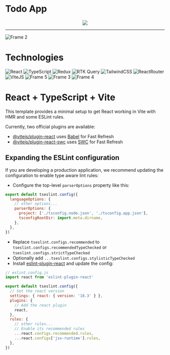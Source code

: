 <h1>Todo App</h1>

<div align="center">
	<img src="https://github.com/user-attachments/assets/c04dba06-f4b8-485f-b8d0-5c8ccea8eaef" />
</div>

---

![Frame 2](https://github.com/user-attachments/assets/fd3febc5-2df8-44c4-800a-1246128a088d)

<h1>Technologies</h1>

![React](https://ziadoua.github.io/m3-Markdown-Badges/badges/React/react2.svg)
![TypeScript](https://ziadoua.github.io/m3-Markdown-Badges/badges/TypeScript/typescript1.svg)
![Redux](https://ziadoua.github.io/m3-Markdown-Badges/badges/Redux/redux1.svg)
![RTK Query](https://svgshare.com/i/16y5.svg)
![TailwindCSS](https://ziadoua.github.io/m3-Markdown-Badges/badges/TailwindCSS/tailwindcss2.svg)
![ReactRouter](https://svgshare.com/i/16mg.svg)
![ViteJS](https://ziadoua.github.io/m3-Markdown-Badges/badges/ViteJS/vitejs1.svg)
![Frame 5](https://github.com/user-attachments/assets/08da467d-4533-4ba7-94d3-c0ec24ab8ce5)
![Frame 3](https://github.com/user-attachments/assets/de9b79c6-4c7c-4485-9690-37c96eac5ae7)
![Frame 4](https://github.com/user-attachments/assets/4fcf22c7-5e32-40b5-bdcc-0a09571236ea)

# React + TypeScript + Vite

This template provides a minimal setup to get React working in Vite with HMR and some ESLint rules.

Currently, two official plugins are available:

- [@vitejs/plugin-react](https://github.com/vitejs/vite-plugin-react/blob/main/packages/plugin-react/README.md) uses [Babel](https://babeljs.io/) for Fast Refresh
- [@vitejs/plugin-react-swc](https://github.com/vitejs/vite-plugin-react-swc) uses [SWC](https://swc.rs/) for Fast Refresh

## Expanding the ESLint configuration

If you are developing a production application, we recommend updating the configuration to enable type aware lint rules:

- Configure the top-level `parserOptions` property like this:

```js
export default tseslint.config({
  languageOptions: {
    // other options...
    parserOptions: {
      project: ['./tsconfig.node.json', './tsconfig.app.json'],
      tsconfigRootDir: import.meta.dirname,
    },
  },
})
```

- Replace `tseslint.configs.recommended` to `tseslint.configs.recommendedTypeChecked` or `tseslint.configs.strictTypeChecked`
- Optionally add `...tseslint.configs.stylisticTypeChecked`
- Install [eslint-plugin-react](https://github.com/jsx-eslint/eslint-plugin-react) and update the config:

```js
// eslint.config.js
import react from 'eslint-plugin-react'

export default tseslint.config({
  // Set the react version
  settings: { react: { version: '18.3' } },
  plugins: {
    // Add the react plugin
    react,
  },
  rules: {
    // other rules...
    // Enable its recommended rules
    ...react.configs.recommended.rules,
    ...react.configs['jsx-runtime'].rules,
  },
})
```
